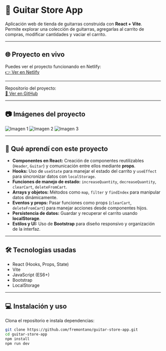 # 🎸 Guitar Store App

Aplicación web de tienda de guitarras construida con **React + Vite**.  
Permite explorar una colección de guitarras, agregarlas al carrito de compras, modificar cantidades y vaciar el carrito.

---

## 🌐 Proyecto en vivo

Puedes ver el proyecto funcionando en Netlify:  
[👉 Ver en Netlify](https://incandescent-brioche-ca4524.netlify.app/)

---
Repositorio del proyecto:  
[🔗 Ver en GitHub](https://github.com/fremontano/guitar-store-app)
  
---

## 📷 Imágenes del proyecto

![Imagen 1](dist/img/image1.png)
![Imagen 2](dist/img/image2.png)
![Imagen 3](dist/img/image3.png)




---

## 📝 Qué aprendí con este proyecto

- **Componentes en React:** Creación de componentes reutilizables (`Header`, `Guitar`) y comunicación entre ellos mediante **props**.  
- **Hooks:** Uso de `useState` para manejar el estado del carrito y `useEffect` para sincronizar datos con `localStorage`.  
- **Funciones de manejo de estado:** `increaseQuantity`, `decreaseQuantity`, `clearCart`, `deleteFromCart`.  
- **Arrays y objetos:** Métodos como `map`, `filter` y `findIndex` para manipular datos dinámicamente.  
- **Eventos y props:** Pasar funciones como props (`clearCart`, `deleteFromCart`) para manejar acciones desde componentes hijos.  
- **Persistencia de datos:** Guardar y recuperar el carrito usando **localStorage**.  
- **Estilos y UI:** Uso de **Bootstrap** para diseño responsivo y organización de la interfaz.  

---

## 🛠️ Tecnologías usadas

- React (Hooks, Props, State)  
- Vite  
- JavaScript (ES6+)  
- Bootstrap  
- LocalStorage  

---

## 💻 Instalación y uso

Clona el repositorio e instala dependencias:

```bash
git clone https://github.com/fremontano/guitar-store-app.git
cd guitar-store-app
npm install
npm run dev
